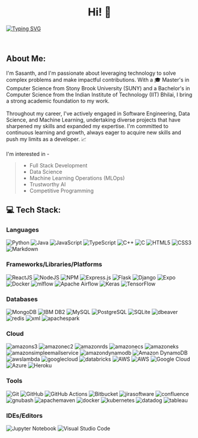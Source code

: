 <!--
### Hi there 👋
**thota-sasanth/thota-sasanth** is a ✨ _special_ ✨ repository because its `README.md` (this file) appears on your GitHub profile.

Here are some ideas to get you started:

- 🔭 I’m currently working on ...
- 🌱 I’m currently learning ...
- 👯 I’m looking to collaborate on ...
- 🤔 I’m looking for help with ...
- 💬 Ask me about ...
- 📫 How to reach me: ...
- 😄 Pronouns: ...
- ⚡ Fun fact: ...
-->

<h1 align="center"> Hi! 👋</br> 
</h1>
<a href="https://git.io/typing-svg"><img src="https://readme-typing-svg.herokuapp.com?font=Fira+Code&duration=4000&pause=400&center=true&width=830&lines=I'm+Sasanth+Thota;Software+Engineer;MS+CS+Grad+%40+Stony+Brook+University+%7C+IIT+Bhilai+Alum;Nice+to+meet+you+!" alt="Typing SVG" /></a>
<!-- <h3 align="center"> Student @ Stony Brook University | IIT Bhilai Alum </h3> -->
<p align="center">
  <a href="https://thotasasanth.netlify.app/" target="_blank"><img alt="" src="https://img.shields.io/badge/Portfolio-%2320232a?logo=PyUp&logoColor=white&style=for-the-badge" style="vertical-align:center" /></a>
<a href="https://www.linkedin.com/in/sasanththota/" target="_blank"><img alt="" src="https://img.shields.io/badge/LinkedIn-%2320232a?logo=linkedin&logoColor=0A66C2&style=for-the-badge" style="vertical-align:center" /></a>
<a href="https://github.com/thota-sasanth" target="_blank"><img alt="" src="https://img.shields.io/badge/GitHub-%2320232a?style=for-the-badge&logo=Github&logoColor=white" style="vertical-align:center" /></a>
<a href="mailto:thotasasanth@gmail.com" target="_blank"><img alt="" src="https://img.shields.io/badge/Gmail-%2320232a?style=for-the-badge&logo=gmail&logoColor=white" style="vertical-align:center" /></a>
</p>

## About Me:
I'm Sasanth, and I'm passionate about leveraging technology to solve complex problems and make impactful contributions. With a 🎓 Master's in Computer Science from Stony Brook University (SUNY) and a Bachelor's in Computer Science from the Indian Institute of Technology (IIT) Bhilai, I bring a strong academic foundation to my work. 
<br>
<br>
Throughout my career, I've actively engaged in Software Engineering, Data Science, and Machine Learning, undertaking diverse projects that have sharpened my skills and expanded my expertise. I'm committed to continuous learning and growth, always eager to acquire new skills and push my limits as a developer. 📈 <br>
<br>
I'm interested in -

> * Full Stack Development <br>
> * Data Science <br>
> * Machine Learning Operations (MLOps) <br>
> * Trustworthy AI <br>
> * Competitive Programming <br>

## 💻 Tech Stack:
### Languages
![Python](https://img.shields.io/badge/-Python-%2320232a?style=for-the-badge&logo=python)
![Java](https://img.shields.io/badge/java-%2320232a.svg?style=for-the-badge&logo=openjdk&logoColor=white)
![JavaScript](https://img.shields.io/badge/-JavaScript-%2320232a?style=for-the-badge&logo=javascript)
![TypeScript](https://img.shields.io/badge/-TypeScript-%2320232a?style=for-the-badge&logo=typescript)
![C++](https://img.shields.io/badge/c++-%2320232a.svg?style=for-the-badge&logo=c%2B%2B&logoColor=white)
![C](https://img.shields.io/badge/c-%2320232a?style=for-the-badge&logo=c&logoColor=white)
![HTML5](https://img.shields.io/badge/-HTML5-%2320232a?style=for-the-badge&logo=html5)
![CSS3](https://img.shields.io/badge/-CSS3-%2320232a?style=for-the-badge&logo=css3)
![Markdown](https://img.shields.io/badge/-Markdown-%2320232a?style=for-the-badge&logo=markdown)


### Frameworks/Libraries/Platforms
![ReactJS](https://img.shields.io/badge/-React.JS-%2320232a?style=for-the-badge&logo=react)
![NodeJS](https://img.shields.io/badge/-NodeJS-%2320232a?style=for-the-badge&logo=node.js&logoColor=pink)
![NPM](https://img.shields.io/badge/NPM-%2320232a.svg?style=for-the-badge&logo=npm&logoColor=white)
![Express.js](https://img.shields.io/badge/-ExpressJS-%2320232a?style=for-the-badge&logo=express)
![Flask](https://img.shields.io/badge/-Flask-%2320232a?style=for-the-badge&logo=flask)
![Django](https://img.shields.io/badge/-Django-%2320232a?style=for-the-badge&logo=django)
![Expo](https://img.shields.io/badge/expo-%2320232a?style=for-the-badge&logo=expo&logoColor=#D04A37)
![Docker](https://img.shields.io/badge/docker-%2320232a.svg?style=for-the-badge&logo=docker&logoColor=white)
![mlflow](https://img.shields.io/badge/mlflow-%2320232a.svg?style=for-the-badge&logo=numpy&logoColor=blue)
![Apache Airflow](https://img.shields.io/badge/Apache%20Airflow-%2320232a?style=for-the-badge&logo=Apache%20Airflow&logoColor=white)
![Keras](https://img.shields.io/badge/Keras-%2320232a.svg?style=for-the-badge&logo=Keras&logoColor=white)
![TensorFlow](https://img.shields.io/badge/TensorFlow-%2320232a.svg?style=for-the-badge&logo=TensorFlow&logoColor=white)


### Databases
![MongoDB](https://img.shields.io/badge/-MongoDB-%2320232a?style=for-the-badge&logo=mongodb)
![IBM DB2](https://img.shields.io/badge/-IBM_DB2-%2320232a?style=for-the-badge&logo=ibm&logoColor=white)
![MySQL](https://img.shields.io/badge/-MySQL-%2320232a?style=for-the-badge&logo=mysql&logoColor=white)
![PostgreSQL](https://img.shields.io/badge/-PostgreSQL-%2320232a?style=for-the-badge&logo=postgresql&logoColor=white)
![SQLite](https://img.shields.io/badge/sqlite-%2320232a.svg?style=for-the-badge&logo=sqlite&logoColor=white)
![dbeaver](https://img.shields.io/badge/dbeaver-%2320232a.svg?style=for-the-badge&logo=dbeaver&logoColor=white)
![redis](https://img.shields.io/badge/redis-%2320232a.svg?style=for-the-badge&logo=redis&logoColor=white)
![xml](https://img.shields.io/badge/xml-%2320232a.svg?style=for-the-badge&logo=xml&logoColor=white)
![apachespark](https://img.shields.io/badge/apachespark-%2320232a.svg?style=for-the-badge&logo=apachespark&logoColor=white)


### Cloud
![amazons3](https://img.shields.io/badge/-amazons3-%2320232a?style=for-the-badge&logo=amazons3)
![amazonec2](https://img.shields.io/badge/-amazonec2-%2320232a?style=for-the-badge&logo=amazonec2)
![amazonrds](https://img.shields.io/badge/-amazonrds-%2320232a?style=for-the-badge&logo=amazonrds)
![amazonecs](https://img.shields.io/badge/-amazonecs-%2320232a?style=for-the-badge&logo=amazonecs)
![amazoneks](https://img.shields.io/badge/-amazoneks-%2320232a?style=for-the-badge&logo=amazoneks)
![amazonsimpleemailservice](https://img.shields.io/badge/-amazonsimpleemailservice-%2320232a?style=for-the-badge&logo=amazonsimpleemailservice)
![amazondynamodb](https://img.shields.io/badge/-amazondynamodb-%2320232a?style=for-the-badge&logo=amazondynamodb)
![Amazon DynamoDB](https://img.shields.io/badge/-Amazon_DynamoDB-%2320232a?style=for-the-badge&logo=Amazon%20DynamoDB)
![awslambda](https://img.shields.io/badge/-awslambda-%2320232a?style=for-the-badge&logo=awslambda)
![googlecloud](https://img.shields.io/badge/-awslambda-%2320232a?style=for-the-badge&logo=awslambda)
![databricks](https://img.shields.io/badge/-awslambda-%2320232a?style=for-the-badge&logo=awslambda)
![AWS](https://img.shields.io/badge/-AWS-%2320232a?style=for-the-badge&logo=amazon-aws&logoColor=orange)
![AWS](https://img.shields.io/badge/-AWS%20SageMaker-%2320232a?style=for-the-badge&logo=amazon-aws&logoColor=orange)
![Google Cloud](https://img.shields.io/badge/Google%20Cloud-%2320232a.svg?style=for-the-badge&logo=google-cloud&logoColor=white)
![Azure](https://img.shields.io/badge/azure-%2320232a.svg?style=for-the-badge&logo=microsoftazure&logoColor=white)
![Heroku](https://img.shields.io/badge/-Heroku-%2320232a?style=for-the-badge&logo=heroku)



### Tools
![Git](https://img.shields.io/badge/-Git-%2320232a?style=for-the-badge&logo=git)
![GitHub](https://img.shields.io/badge/-GitHub-%2320232a?style=for-the-badge&logo=github)
![GitHub Actions](https://img.shields.io/badge/-github%20actions-%2320232a?style=for-the-badge&logo=githubactions)
![Bitbucket](https://img.shields.io/badge/-bitbucket-%2320232a?style=for-the-badge&logo=bitbucket)
![jirasoftware](https://img.shields.io/badge/-jirasoftware-%2320232a?style=for-the-badge&logo=jirasoftware)
![confluence](https://img.shields.io/badge/-confluence-%2320232a?style=for-the-badge&logo=confluence)
![gnubash](https://img.shields.io/badge/-gnubash-%2320232a?style=for-the-badge&logo=gnubash)
![apachemaven](https://img.shields.io/badge/-apachemaven-%2320232a?style=for-the-badge&logo=apachemaven)
![docker](https://img.shields.io/badge/-docker-%2320232a?style=for-the-badge&logo=docker)
![kubernetes](https://img.shields.io/badge/-kubernetes-%2320232a?style=for-the-badge&logo=kubernetes)
![datadog](https://img.shields.io/badge/-datadog-%2320232a?style=for-the-badge&logo=datadog)
![tableau](https://img.shields.io/badge/-tableau-%2320232a?style=for-the-badge&logo=tableau)


### IDEs/Editors
![Jupyter Notebook](https://img.shields.io/badge/jupyter-%2320232a.svg?style=for-the-badge&logo=jupyter&logoColor=white)
![Visual Studio Code](https://img.shields.io/badge/Visual%20Studio%20Code-%2320232a.svg?style=for-the-badge&logo=visual-studio-code&logoColor=white)



